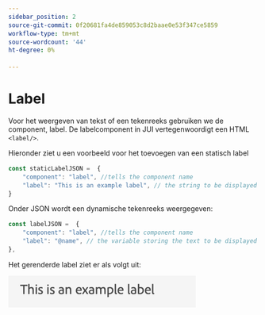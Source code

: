 ```yaml
---
sidebar_position: 2
source-git-commit: 0f20681fa4de859053c8d2baae0e53f347ce5859
workflow-type: tm+mt
source-wordcount: '44'
ht-degree: 0%

---
```



# Label

Voor het weergeven van tekst of een tekenreeks gebruiken we de component, label.
De labelcomponent in JUI vertegenwoordigt een HTML `<label/>`.

Hieronder ziet u een voorbeeld voor het toevoegen van een statisch label

```js title="staticLabel.js"
const staticLabelJSON =  {
    "component": "label", //tells the component name
    "label": "This is an example label", // the string to be displayed
}
```

Onder JSON wordt een dynamische tekenreeks weergegeven:

```js title="dynamicLabel.js"
const labelJSON =  {
    "component": "label", //tells the component name
    "label": "@name", // the variable storing the text to be displayed
},
```

Het gerenderde label ziet er als volgt uit:

![label](./imgs/label.png "Label")